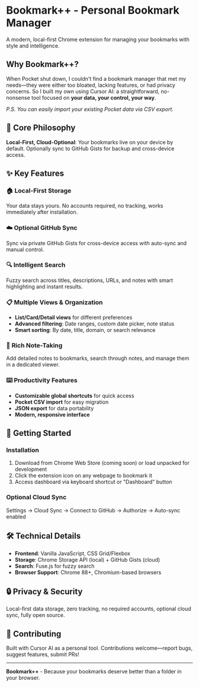# Bookmark++ - Personal Bookmark Manager

A modern, local-first Chrome extension for managing your bookmarks with style and intelligence.

## Why Bookmark++?

When Pocket shut down, I couldn't find a bookmark manager that met my needs—they were either too bloated, lacking features, or had privacy concerns. So I built my own using Cursor AI: a straightforward, no-nonsense tool focused on **your data, your control, your way**.

*P.S. You can easily import your existing Pocket data via CSV export.*

## 🌟 Core Philosophy

**Local-First, Cloud-Optional**: Your bookmarks live on your device by default. Optionally sync to GitHub Gists for backup and cross-device access.

## ✨ Key Features

### 🏠 **Local-First Storage**
Your data stays yours. No accounts required, no tracking, works immediately after installation.

### ☁️ **Optional GitHub Sync** 
Sync via private GitHub Gists for cross-device access with auto-sync and manual control.

### 🔍 **Intelligent Search**
Fuzzy search across titles, descriptions, URLs, and notes with smart highlighting and instant results.

### 📋 **Multiple Views & Organization**
- **List/Card/Detail views** for different preferences
- **Advanced filtering**: Date ranges, custom date picker, note status
- **Smart sorting**: By date, title, domain, or search relevance

### 📝 **Rich Note-Taking**
Add detailed notes to bookmarks, search through notes, and manage them in a dedicated viewer.

### ⌨️ **Productivity Features**
- **Customizable global shortcuts** for quick access
- **Pocket CSV import** for easy migration
- **JSON export** for data portability
- **Modern, responsive interface**

## 🚀 Getting Started

### Installation
1. Download from Chrome Web Store (coming soon) or load unpacked for development
2. Click the extension icon on any webpage to bookmark it
3. Access dashboard via keyboard shortcut or "Dashboard" button

### Optional Cloud Sync
Settings → Cloud Sync → Connect to GitHub → Authorize → Auto-sync enabled

## 🛠️ Technical Details

- **Frontend**: Vanilla JavaScript, CSS Grid/Flexbox
- **Storage**: Chrome Storage API (local) + GitHub Gists (cloud)
- **Search**: Fuse.js for fuzzy search
- **Browser Support**: Chrome 88+, Chromium-based browsers

## 🔒 Privacy & Security

Local-first data storage, zero tracking, no required accounts, optional cloud sync, fully open source.

## 🤝 Contributing

Built with Cursor AI as a personal tool. Contributions welcome—report bugs, suggest features, submit PRs!

---

**Bookmark++** - Because your bookmarks deserve better than a folder in your browser. 